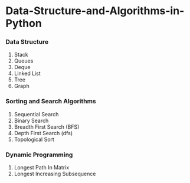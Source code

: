 # Data-Structure-and-Algorithms-in-Python

### Data Structure
1. Stack 
2. Queues
3. Deque
3. Linked List
4. Tree
5. Graph

### Sorting and Search Algorithms 
1. Sequential Search
2. Binary Search
3. Breadth First Search (BFS)
4. Depth First Search (dfs)
5. Topological Sort

### Dynamic Programming
1. Longest Path In Matrix
2. Longest Increasing Subsequence
